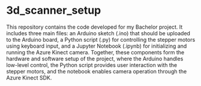 # 3d_scanner_setup
This repository contains the code developed for my Bachelor project. It includes three main files: an Arduino sketch (.ino) that should be uploaded to the Arduino board, a Python script (.py) for controlling the stepper motors using keyboard input, and a Jupyter Notebook (.ipynb) for initializing and running the Azure Kinect camera. Together, these components form the hardware and software setup of the project, where the Arduino handles low-level control, the Python script provides user interaction with the stepper motors, and the notebook enables camera operation through the Azure Kinect SDK.
